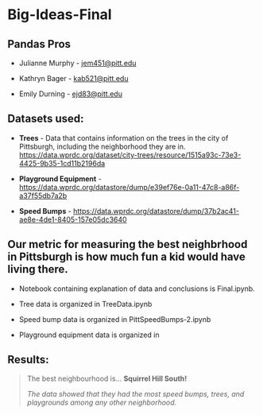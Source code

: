 # Big-Ideas-Final


## **Pandas Pros**

* Julianne Murphy - jem451@pitt.edu

* Kathryn Bager - kab521@pitt.edu

* Emily Durning - ejd83@pitt.edu

## **Datasets used:**

* **Trees** - Data that contains information on the trees in the city of Pittsburgh, including the neighborhood they are in. https://data.wprdc.org/dataset/city-trees/resource/1515a93c-73e3-4425-9b35-1cd11b2196da

* **Playground Equipment** - https://data.wprdc.org/datastore/dump/e39ef76e-0a11-47c8-a86f-a37f55db7a2b

* **Speed Bumps** - https://data.wprdc.org/datastore/dump/37b2ac41-ae8e-4de1-8405-157e05dc3640


## **Our metric for measuring the best neighbrhood in Pittsburgh is how much fun a kid would have living there.**

* Notebook containing explanation of data and conclusions is Final.ipynb. 

* Tree data is organized in TreeData.ipynb

* Speed bump data is organized in PittSpeedBumps-2.ipynb

* Playground equipment data is organized in 


## Results: 
> The best neighbourhood is... **Squirrel Hill South!**
> 
> *The data showed that they had the most speed bumps, trees, and playgrounds among any other neighborhood.*
